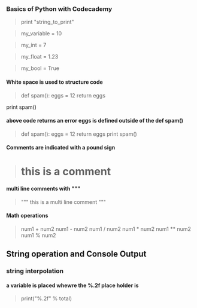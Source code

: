 ###  Basics of Python with Codecademy

> print "string_to_print"

> my_variable = 10

> my_int = 7

> my_float = 1.23
 
> my_bool = True

#### White space is used to structure code 

> def spam():
eggs = 12
return eggs

print spam()

#### above code returns an error eggs is defined outside of the def spam()


>  def spam():
	eggs = 12
	return eggs
print spam()

#### Comments are indicated with a pound sign

> # this is a comment

#### multi line comments with """

> """ this is a multi
line comment """


#### Math operations

> num1 + num2 
> num1 - num2
> num1 / num2
> num1 * num2
> num1 ** num2
> num1 % num2

## String operation and Console Output

### string interpolation

#### a variable is placed whewre the %.2f place holder is

> print("%.2f" % total)




